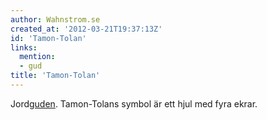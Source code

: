 ```yaml
---
author: Wahnstrom.se
created_at: '2012-03-21T19:37:13Z'
id: 'Tamon-Tolan'
links:
  mention:
  - gud
title: 'Tamon-Tolan'
---
```


Jord[guden]. Tamon-Tolans symbol är ett hjul med fyra ekrar.

  [guden]: gud